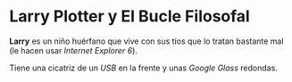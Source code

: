 # Larry Plotter y El Bucle Filosofal

**Larry** es un niño huérfano que vive con sus tíos que lo tratan bastante mal (le hacen usar *Internet Explorer 6*).

Tiene una cicatriz de un *USB* en la frente y unas *Google Glass* redondas.


